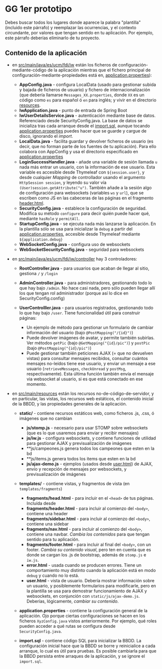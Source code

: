 # GG 1er prototipo

Debes buscar todos los lugares donde aparece la palabra "plantilla" (incluido este párrafo) y reemplazar las ocurrencias, y el contexto circundante, por valores que tengan sentido en tu aplicación. Por ejemplo, este párrafo deberías eliminarlo de tu proyecto.

## Contenido de la aplicación

- en [src/main/java/es/ucm/fdi/iw](https://github.com/DavidSG/gg/tree/main/src/main/java/es/ucm/fdi/iw) están los ficheros de configuración-mediante-código de la aplicación mientras que el fichero principal de configuración-mediante-propiedades está en, [application.properties](https://github.com/DavidSG/gg/tree/main/src/main/resources)):

    * **AppConfig.java** - configura LocalData (usado para gestionar subida y bajada de ficheros de usuario) y fichero de internacionalización (que debería llamarse `Messages_XX.properties`, donde `XX` es un código como `es` para español ó `en` para inglés; y vivir en el directorio [resources](https://github.com/DavidSG/gg/tree/main/src/main/resources).
    * **IwApplication.java** - punto de entrada de Spring Boot
    * **IwUserDetailsService.java** - autenticación mediante base de datos. Referenciado desde SecurityConfig.java. La base de datos se inicializa tras cada arranque desde el [import.sql](https://github.com/DavidSG/gg/tree/main/src/main/resources/import.sql), aunque tocando [application.properties](https://github.com/DavidSG/gg/tree/main/src/main/resources/application.properties) puedes hacer que se guarde y cargue de disco, ignorando el _import_.
    * **LocalData.java** - facilita guardar y devolver ficheros de usuario (es decir, que no forman parte de los fuentes de tu aplicación). Para ello colabora con AppConfig y usa el directorio especificado en [application.properties](https://github.com/DavidSG/gg/tree/main/src/main/resources/application.properties)
    * **LoginSuccessHandler.java** - añade una variable de sesión llamada `u` nada más entrar un usuario, con la información de ese usuario. Esta variable es accesible desde Thymeleaf con `${session.user}`, y desde cualquier _Mapping_ de controllador usando el argumento `HttpSession session`, y leyendo su valor vía `(User)session.getAttribute("u")`. También añade a la sesión algo de configuración para websockets (variables `ws` y `url`), que se escriben como JS en las cabeceras de las páginas en el fragmento [header.html](https://github.com/DavidSG/gg/tree/main/src/main/resources/templates/fragments/header.html).
    * **SecurityConfig.java** - establece la configuración de seguridad. Modifica su método `configure` para decir quién puede hacer qué, mediante `hasRole` y `permitAll`. 
    * **StartupConfig.java** - se ejecuta nada más lanzarse la aplicación. En la plantilla sólo se usa para inicializar la `debug` a partir del [application.properties](https://github.com/DavidSG/gg/tree/main/src/main/resources/application.properties), accesible desde Thymeleaf mediante `${application.debug}`
    * **WebSocketConfig.java** - configura uso de websockets
    * **WebSocketSecurityConfig.java** - seguridad para websockets

- en [src/main/java/es/ucm/fdi/iw/controller](https://github.com/DavidSG/gg/tree/main/src/main/java/es/ucm/fdi/iw/controller) hay 3 controladores:

  * **RootController.java** - para usuarios que acaban de llegar al sitio, gestiona `/` y `/login`
  * **AdminController.java** - para administradores, gestionando todo lo que hay bajo `/admin`. No hace casi nada, pero sólo pueden llegar allí los que tengan rol administrador (porque así lo dice en SecurityConfig.config)
  * **UserControlller.java** - para usuarios registrados, gestionando todo lo que hay bajo `/user`. Tiene funcionalidad útil para construir páginas:
  
    + Un ejemplo de método para gestionar un formulario de cambiar información del usuario (bajo `@PostMapping("/{id}")`)
    + Puede devolver imágenes de avatar, y permite también subirlas. Ver métodos `getPic` (bajo `@GetMapping("{id}/pic")`) y `postPic` (bajo `@PostMapping("{id}/pic")`)
    + Puede gestionar también peticiones AJAX (= que no devuelven vistas) para consultar mensajes recibidos, consultar cuántos mensajes no-leídos tiene ese usuario, y enviar un mensaje a ese usuario (`retrieveMessages`, `checkUnread` y `postMsg`, respectivamente). Esta última función también envía el mensaje via websocket al usuario, si es que está conectado en ese momento.
    
- en [src/main/resources](https://github.com/manuel-freire/iw/tree/main/plantilla/src/main/resources) están los recursos no-de-código-de-servidor, y en particular, las vistas, los recursos web estáticos, el contenido inicial de la BBDD, y las propiedades generales de la aplicación.

  * **static/**  - contiene recursos estáticos web, como ficheros .js, .css, ó imágenes que no cambian
  
    - **js/stomp.js** - necesario para usar STOMP sobre websockets (que es lo que usaremos para enviar y recibir mensajes)
    - **js/iw.js** - configura websockets, y contiene funciones de utilidad para gestionar AJAX y previsualización de imágenes
    - **js/campeones.js genera todos los campeones que esten en la bd
    - **js/items.js genera todos los items que esten en la bd
    - **js/ajax-demo.js** - ejemplos (usados desde [user.html](https://github.com/manuel-freire/iw/blob/main/plantilla/src/main/resources/templates/user.html)) de AJAX, envío y recepción de mensajes por websockets, y previsualización de imágenes

  * **templates/** - contiene vistas, y fragmentos de vista (en `templates/fragments`)
  
    - **fragments/head.html** - para incluir en el `<head>` de tus páginas. Incluída desde
    - **fragments/header.html** - para incluir al comienzo del `<body>`, contiene una header
    - **fragments/sidebar.html** - para incluir al comienzo del `<body>`, contiene una sidebar
    - **fragments/nav.html** - para incluir al comienzo del `<body>`, contiene una navbar. *Cambia los contenidos* para que tengan sentido para tu aplicación.    
    - **fragments/footer.html** - para incluir al final del `<body>`, con un footer. *Cambia su contenido visual*, pero ten en cuenta que es donde se cargan los .js de bootstrap, además de `stomp.js` e `iw.js`.
    - **error.html** - usada cuando se producen errores. Tiene un comportamiento muy distinto cuando la aplicación está en modo `debug` y cuando no lo está. 
    - **user.html** - vista de usuario. Debería mostrar información sobre un usuario, y posiblemente formularios para modificarle, pero en la plantilla se usa para demostrar funcionamiento de AJAX y websockets, en conjunción con `static/js/ajax-demo.js`. Deberías, lógicamente, *cambiar su contenido*.
  
  * **application.properties** - contiene la configuración general de la aplicación. Ojo porque ciertas configuraciones se hacen en los ficheros `XyzConfig.java` vistos anteriormente. Por ejemplo, qué roles pueden acceder a qué rutas se configura desde `SecurityConfig.java`.
  * **import.sql** - contiene código SQL para inicializar la BBDD. La configuración inicial hace que la BBDD se borre y reinicialice a cada arranque, lo cual es útil para pruebas. Es posible cambiarla para que la BBDD persista entre arraques de la aplicación, y se ignore el `import.sql`.
    
